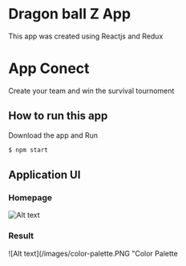 # Dragon ball Z App
This app was created using Reactjs and Redux 


 # App Conect
Create your team  and win the survival tournoment 

## How to run this app

Download the app and Run
```bash
$ npm start
```
 
 ## Application UI

### Homepage
![Alt text](./assets/homepage.png "Home" )

### Result
![Alt text](/images/color-palette.PNG "Color Palette

 